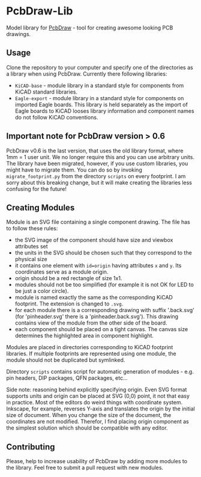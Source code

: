 # PcbDraw-Lib

Model library for [PcbDraw](https://github.com/yaqwsx/PcbDraw) - tool for
creating awesome looking PCB drawings.

## Usage

Clone the repository to your computer and specify one of the directories as a
library when using PcbDraw. Currently there following libraries:

- `KiCAD-base` - module library in a standard style for components from KiCAD
  standard libraries.
- `Eagle-export` - module library in a standard style for components on imported
  Eagle boards. This library is held separately as the import of Eagle boards to
  KiCAD looses library information and component names do not follow KiCAD
  conventions.

## Important note for PcbDraw version > 0.6

PcbDraw v0.6 is the last version, that uses the old library format, where 1mm =
1 user unit. We no longer require this and you can use arbitrary units. The
library have been migrated, however, if you use custom libraries, you might have
to migrate them. You can do so by invoking `migrate_footprint.py` from the
directory `scripts` on every footprint. I am sorry about this breaking change,
but it will make creating the libraries less confusing for the future!

## Creating Modules

Module is an SVG file containing a single component drawing. The file has to
follow these rules:

- the SVG image of the component should have size and viewbox attributes set
- the units in the SVG should be chosen such that they correspond to the
  physical size
- it contains one element with `id=origin` having attributes `x` and `y`. Its
  coordinates serve as a module origin.
- origin should be a red rectangle of size 1x1.
- modules should not be too simplified (for example it is not OK for LED to be
  just a color circle).
- module is named exactly the same as the corresponding KiCAD footprint. The
  extension is changed to `.svg`.
- for each module there is a corresponding drawing with suffix '.back.svg' (for
  'pinheader.svg' there is a 'pinheader.back.svg'). This drawing contains view
  of the module from the other side of the board.
- each component should be placed on a tight canvas. The canvas size determines
  the highlighted area in component highlight.

Modules are placed in directories corresponding to KiCAD footprint libraries. If
multiple footprints are represented using one module, the module should not be
duplicated but symlinked.

Directory `scripts` contains script for automatic generation of modules - e.g.
pin headers, DIP packages, QFN packages, etc...

Side note: reasoning behind explicitly specifying origin. Even SVG format
supports units and origin can be placed at SVG (0,0) point, it not that easy in
practice. Most of the editors do weird things with coordinate system. Inkscape,
for example, reverses Y-axis and translates the origin by the initial size of
document. When you change the size of the document, the coordinates are not
modified. Therefor, I find placing origin component as the simplest solution
which should be compatible with any editor.

## Contributing

Please, help to increase usability of PcbDraw by adding more modules to the
library. Feel free to submit a pull request with new modules.
